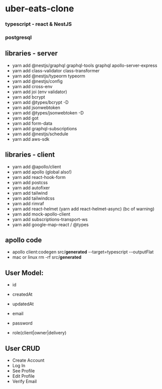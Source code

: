 # uber-eats-clone

### typescript - react & NestJS
### postgresql

## libraries - server
- yarn add @nestjs/graphql graphql-tools graphql apollo-server-express
- yarn add class-validator class-transformer
- yarn add @nestjs/typeorm typeorm
- yarn add @nestjs/config
- yarn add cross-env
- yarn add joi (env validator)
- yarn add bcrypt
- yarn add @types/bcrypt -D
- yarn add jsonwebtoken
- yarn add @types/jsonwebtoken -D
- yarn add got
- yarn add form-data
- yarn add graphql-subscriptions
- yarn add @nestjs/schedule
- yarn add aws-sdk

## libraries - client
- yarn add @apollo/client
- yarn add apollo (global also!)
- yarn add react-hook-form
- yarn add postcss
- yarn add autofixer
- yarn add tailwind
- yarn add tailwindcss
- yarn add rimraf
- yarn add react-helmet (yarn add react-helmet-async) (bc of warning)
- yarn add mock-apollo-client
- yarn add subscriptions-transport-ws
- yarn add google-map-react / @types

## apollo code
- apollo client:codegen src/__generated__ --target=typescript --outputFlat
- mac or linux
  rm -rf src/__generated__ 

## User Model:
- id
- createdAt
- updatedAt

- email
- password
- role(client|owner|delivery)

## User CRUD

- Create Account
- Log In
- See Profile
- Edit Profile
- Verify Email